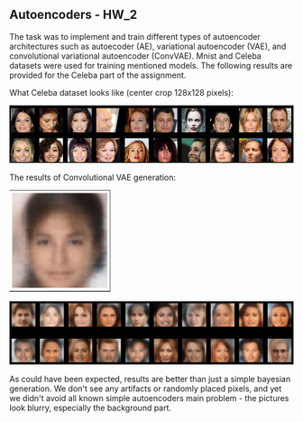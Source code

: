 ## Autoencoders - HW_2

The task was to implement and train different types of autoencoder architectures such as autoecoder (AE), variational autoencoder (VAE), and convolutional variational autoencoder (ConvVAE). Mnist and Celeba datasets were used for training mentioned models. The following results are provided for the Celeba part of the assignment.

What Celeba dataset looks like (center crop 128x128 pixels):
<p><img src="pics/celeba.png"></p>

The results of Convolutional VAE generation:
<p><img src="pics/result.png" height="180px"></p>
<p><img src="pics/results.png"></p>

As could have been expected, results are better than just a simple bayesian generation. We don't see any artifacts or randomly placed pixels, and yet we didn't avoid all known simple autoencoders main problem - the pictures look blurry, especially the background part.
